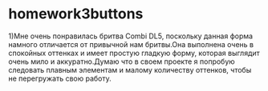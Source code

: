 # homework3buttons
1)Мне очень понравилась бритва Combi DL5, поскольку данная форма намного отличается от привычной нам бритвы.Она выполнена очень в спокойных оттенках и имеет простую гладкую форму, которая выглядит очень мило и аккуратно.Думаю что в своем проекте я попробую следовать плавным элементам и малому количеству оттенков, чтобы не перегружать свою работу.
